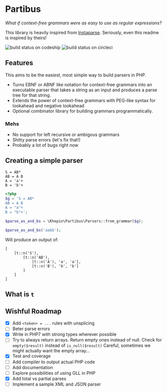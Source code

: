 # Partibus

*What if context-free grammars were as easy to use as regular expressions?*

This library is heavily inspired from [Instaparse](https://github.com/Engelberg/instaparse). Seriously, even this readme is inspired by theirs!

![build status on codeship](https://codeship.com/projects/40ae6ea0-cef1-0133-68e5-5ed74b30bb55/status?branch=master)
![build status on circleci](https://circleci.com/gh/khepin/partibus.svg?style=shield)

## Features

This aims to be the easiest, most simple way to build parsers in PHP.

- Turns EBNF or ABNF like notation for context-free grammars into an executable parser that takes a string as an input and produces a parse tree for that string.
- Extends the power of context-free grammars with PEG-like syntax for lookahead and negative lookahead
- Optional combinator library for building grammars programmatically.

### Mehs

- No support for left recursive or ambigous grammars
- Shitty parse errors (let's fix that!)
- Probably a lot of bugs right now

## Creating a simple parser

```
S = AB*
AB = A B
A = 'a'+
B = 'b'+
```

```php
<?php
$g = 'S = AB*
AB = A B
A = "a"+
B = "b"+';

$parse_as_and_bs = \Khepin\Partibus\Parsers::from_grammar($g);

$parse_as_and_bs('aabb');
```

Will produce an output of:

```
[
    [t::n('S'),
        [t::n('AB'),
            [t::n('A'), 'a', 'a'],
            [t::n('B'), 'b', 'b']
        ]
    ]
]
```

## What is `t`

## Wishful Roadmap

- [x] Add `<token> = ...` rules with unsplicing
- [ ] Beter parse errors
- [x] Write in PHP7 with strong types wherever possible
- [ ] Try to always return arrays. Return empty ones instead of null. Check for `empty($result)` instead of `is_null($result)` Careful, sometimes we might actually want the empty array...
- [x] Test and coverage
- [ ] Add compiler to output actual PHP code
- [ ] Add documentation
- [ ] Explore possibilities of using GLL in PHP
- [x] Add total vs partial parses
- [ ] Implement a sample XML and JSON parser

